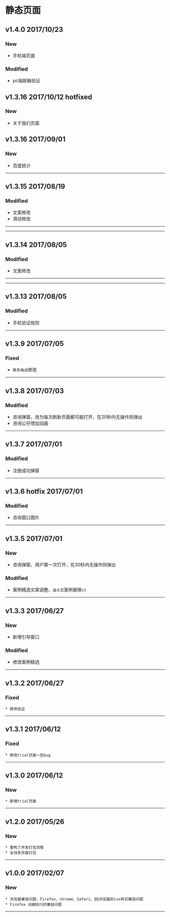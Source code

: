 # 静态页面

## v1.4.0 2017/10/23

### New
* 手机端页面

### Modified
* pc端邮箱验证

## v1.3.16 2017/10/12 hotfixed

### New
* 关于我们页面

## v1.3.16 2017/09/01

### New
* 百度统计

---
## v1.3.15 2017/08/19

### Modified
* 文案修改 
* 滑动修改

---
---

## v1.3.14 2017/08/05

### Modified
* 文案修改 

---

---

## v1.3.13 2017/08/05

### Modified
* 手机验证规则 

---

## v1.3.9 2017/07/05

### Fixed
* `联系电话`修改

---

## v1.3.8 2017/07/03

### Modified
* 咨询弹窗，改为每次刷新页面都可能打开，在20秒内无操作则弹出 
* 咨询公仔增加动画

---

## v1.3.7 2017/07/01

### Modified
* 注册成功弹窗

---

## v1.3.6 hotfix 2017/07/01

### Modified
* 咨询窗口图片

---

## v1.3.5 2017/07/01

### New
* 咨询弹窗，用户第一次打开，在30秒内无操作则弹出

### Modified
* 案例精选文案调整，`迪士尼`案例替换`it`

---

## v1.3.3 2017/06/27

### New
* 新增引导窗口

### Modified
* 修改案例精选

---

## v1.3.2 2017/06/27

### Fixed
    * 修改验证

---

## v1.3.1 2017/06/12

### Fixed
    * 修改trial页面一些bug

---

## v1.3.0 2017/06/12

### New
    * 新增trial页面

---

## v1.2.0 2017/05/26

### New
    * 重构了开发打包流程
    * 支持多页面打包

---

## v1.0.0 2017/02/07

### New
    * 浏览器兼容问题，Firefox、chrome、Safari、QQ浏览器的css样式兼容问题
    * Firefox 动画执行的兼容问题

---